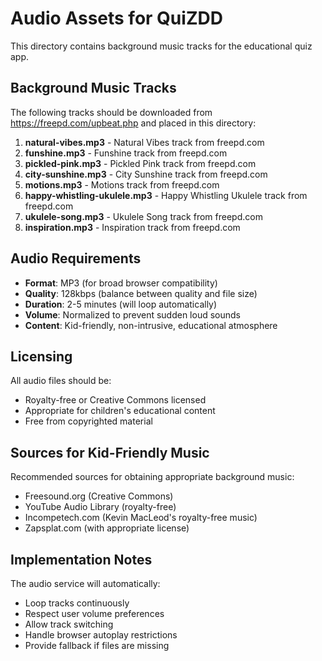 # Audio Assets for QuiZDD

This directory contains background music tracks for the educational quiz app.

## Background Music Tracks

The following tracks should be downloaded from https://freepd.com/upbeat.php and placed in this directory:

1. **natural-vibes.mp3** - Natural Vibes track from freepd.com
2. **funshine.mp3** - Funshine track from freepd.com
3. **pickled-pink.mp3** - Pickled Pink track from freepd.com
4. **city-sunshine.mp3** - City Sunshine track from freepd.com
5. **motions.mp3** - Motions track from freepd.com
6. **happy-whistling-ukulele.mp3** - Happy Whistling Ukulele track from freepd.com
7. **ukulele-song.mp3** - Ukulele Song track from freepd.com
8. **inspiration.mp3** - Inspiration track from freepd.com

## Audio Requirements

- **Format**: MP3 (for broad browser compatibility)
- **Quality**: 128kbps (balance between quality and file size)
- **Duration**: 2-5 minutes (will loop automatically)
- **Volume**: Normalized to prevent sudden loud sounds
- **Content**: Kid-friendly, non-intrusive, educational atmosphere

## Licensing

All audio files should be:
- Royalty-free or Creative Commons licensed
- Appropriate for children's educational content
- Free from copyrighted material

## Sources for Kid-Friendly Music

Recommended sources for obtaining appropriate background music:
- Freesound.org (Creative Commons)
- YouTube Audio Library (royalty-free)
- Incompetech.com (Kevin MacLeod's royalty-free music)
- Zapsplat.com (with appropriate license)

## Implementation Notes

The audio service will automatically:
- Loop tracks continuously
- Respect user volume preferences
- Allow track switching
- Handle browser autoplay restrictions
- Provide fallback if files are missing